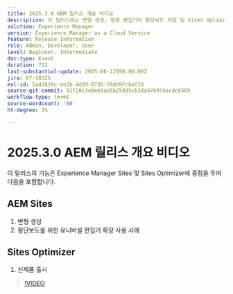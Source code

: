 ```yaml
---
title: 2025.3.0 AEM 릴리스 개요 비디오
description: 이 릴리스에는 변형 생성, 범용 편집기의 횡단보도 지원 및 Sites Optimizer의 새 제품 론치와 같은 AEM Sites 기능이 추가됩니다.
solution: Experience Manager
version: Experience Manager as a Cloud Service
feature: Release Information
role: Admin, Developer, User
level: Beginner, Intermediate
doc-type: Event
duration: 722
last-substantial-update: 2025-06-12T00:00:00Z
jira: KT-18325
exl-id: 5a42839c-ee2b-4d39-8736-78dd9fcbaf18
source-git-commit: 91f20c3e9ee5ae5b259d5cb3da476974acdc6585
workflow-type: tm+mt
source-wordcount: '66'
ht-degree: 3%

---
```


# 2025.3.0 AEM 릴리스 개요 비디오

이 릴리스의 기능은 Experience Manager Sites 및 Sites Optimizer에 중점을 두며 다음을 포함합니다.

## AEM Sites

1. 변형 생성
1. 횡단보도를 위한 유니버설 편집기 확장 사용 사례

## Sites Optimizer

1. 신제품 출시

>[!VIDEO](https://video.tv.adobe.com/v/3463872/?learn=on&enablevpops&captions=kor)
